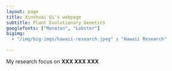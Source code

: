 ```yaml
---
layout: page
title: Xinshuai Qi's webpage
subtitle: Plant Evolutionary Genetics
googlefonts: ["Monoton", "Lobster"]
bigimg:
  - "/img/big-imgs/hawaii-research.jpeg" : "Hawaii Research"
 
---
```

My research focus on **XXX XXX XXX**
